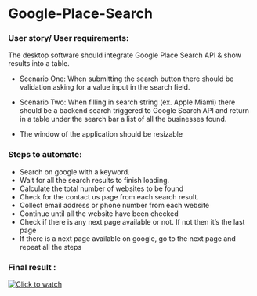 # Google-Place-Search

### User story/ User requirements:

The desktop software should integrate Google Place Search API & show results into a table.
* Scenario One: When submitting the search button there should be validation asking for a value input in the search field.

* Scenario Two: When filling in search string (ex. Apple Miami) there should be a backend search triggered to Google Search API and return in a table under the search bar a list   of all the businesses found.

* The window of the application should be resizable
### Steps to automate:

* Search on google with a keyword.
* Wait for all the search results to finish loading.
* Calculate the total number of websites to be found
* Check for the contact us page from each search result.
* Collect email address or phone number from each website
* Continue until all the website have been checked
* Check if there is any next page available or not. If not then it’s the last page
* If there is a next page available on google, go to the next page and repeat all the steps

### Final result :

[![Click to watch](doc/Screenshot_18.png)](https://www.youtube.com/watch?v=CBoL_2pau-4 "Click here to watch")

